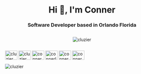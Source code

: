 <h1 align="center">Hi 👋, I'm Conner</h1>
<h3 align="center">Software Developer based in Orlando Florida</h3>

<div style="display: flex; justify-content: space-around;">
  <p align="left"> <img src="https://komarev.com/ghpvc/?username=cluzier&label=Profile%20views&color=0e75b6&style=flat" alt="cluzier" /> </p>
</div>

<span><p align="left">
<a href="https://codepen.io/cluzier" target="blank"><img align="center" src="https://cdn.jsdelivr.net/npm/simple-icons@3.0.1/icons/codepen.svg" alt="cluzier" height="30" width="40" /></a>
<a href="https://dev.to/cluzier" target="blank"><img align="center" src="https://cdn.jsdelivr.net/npm/simple-icons@3.0.1/icons/dev-dot-to.svg" alt="cluzier" height="30" width="40" /></a>
<a href="https://twitter.com/conner_luzier" target="blank"><img align="center" src="https://cdn.jsdelivr.net/npm/simple-icons@3.0.1/icons/twitter.svg" alt="conner_luzier" height="30" width="40" /></a>
<a href="https://linkedin.com/in/connerluzier" target="blank"><img align="center" src="https://cdn.jsdelivr.net/npm/simple-icons@3.0.1/icons/linkedin.svg" alt="connerluzier" height="30" width="40" /></a>
<a href="https://instagram.com/conner_luzier" target="blank"><img align="center" src="https://cdn.jsdelivr.net/npm/simple-icons@3.0.1/icons/instagram.svg" alt="conner_luzier" height="30" width="40" /></a>
<a href="https://dribbble.com/conner_luzier" target="blank"><img align="center" src="https://cdn.jsdelivr.net/npm/simple-icons@3.0.1/icons/dribbble.svg" alt="conner_luzier" height="30" width="40" /></a>
</p></span>

<img src="https://github-readme-stats.vercel.app/api/top-langs?username=cluzier&show_icons=true&locale=en&layout=compact" alt="cluzier" />
